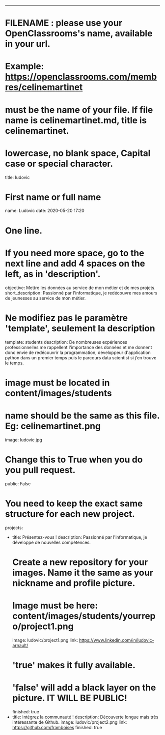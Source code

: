 ---

# FILENAME : please use your OpenClassrooms's name, available in your url.
# Example: https://openclassrooms.com/membres/celinemartinet
# must be the name of your file. If file name is celinemartinet.md, title is celinemartinet.
# lowercase, no blank space, Capital case or special character.
title: ludovic

# First name or full name
name: Ludovic
date: 2020-05-20 17:20

# One line.
# If you need more space, go to the next line and add 4 spaces on the left, as in 'description'.
objective: Mettre les données au service de mon métier et de mes projets.
short_description: Passionné par l'informatique, je redécouvre mes amours de jeunesses au service de mon métier.

# Ne modifiez pas le paramètre 'template', seulement la description
template: students
description:
    De nombreuses expériences professionnelles me rappellent l'importance des données et me donnent donc envie de redécouvrir la programmation, développeur d'application python dans un premier temps puis le parcours data scientist si j'en trouve le temps.

# image must be located in content/images/students
# name should be the same as this file. Eg: celinemartinet.png
image: ludovic.jpg

# Change this to True when you do you pull request.
public: False

# You need to keep the exact same structure for each new project.
projects:
  - title: Présentez-vous !
    description: Passionné par l'informatique, je développe de nouvelles compétences.
    # Create a new repository for your images. Name it the same as your nickname and profile picture.
    # Image must be here: content/images/students/yourrepo/project1.png
    image: ludovic/project1.png
    link: https://www.linkedin.com/in/ludovic-arnault/
    # 'true' makes it fully available.
    # 'false' will add a black layer on the picture. IT WILL BE PUBLIC!
    finished: true
  - title: Intégrez la communauté !
    description: Découverte longue mais très intéressante de Github.
    image: ludovic/project2.png
    link: https://github.com/framboises
    finished: true
